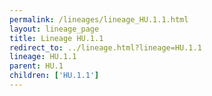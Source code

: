 ```yaml
---
permalink: /lineages/lineage_HU.1.1.html
layout: lineage_page
title: Lineage HU.1.1
redirect_to: ../lineage.html?lineage=HU.1.1
lineage: HU.1.1
parent: HU.1
children: ['HU.1.1']
---
```

